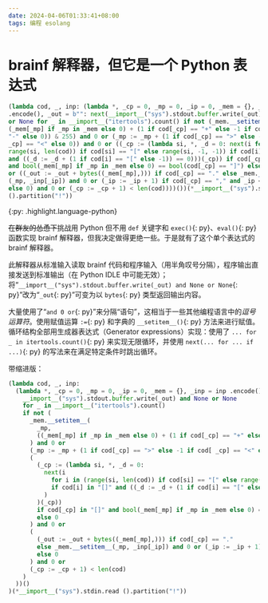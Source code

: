 ```yaml
---
date: 2024-04-06T01:33:41+08:00
tags: 编程 esolang
---
```


# brainf 解释器，但它是一个 Python 表达式

```python
(lambda cod, _, inp: (lambda *, _cp = 0, _mp = 0, _ip = 0, _mem = {}, _inp = inp
.encode(), _out = b"": next(__import__("sys").stdout.buffer.write(_out) and None
or None for _ in __import__("itertools").count() if not (_mem.__setitem__(_mp, (
(_mem[_mp] if _mp in _mem else 0) + (1 if cod[_cp] == "+" else -1 if cod[_cp] ==
"-" else 0)) & 255) and 0 or (_mp := _mp + (1 if cod[_cp] == ">" else -1 if cod[
_cp] == "<" else 0)) and 0 or ((_cp := (lambda si, *, _d = 0: next(i for i in (
range(si, len(cod)) if cod[si] == "[" else range(si, -1, -1)) if cod[i] in "[]"
and ((_d := _d + (1 if cod[i] == "[" else -1)) == 0)))(_cp)) if cod[_cp] in "[]"
and bool(_mem[_mp] if _mp in _mem else 0) == bool(cod[_cp] == "]") else 0) and 0
or ((_out := _out + bytes((_mem[_mp],))) if cod[_cp] == "." else _mem.__setitem__
(_mp, _inp[_ip]) and 0 or (_ip := _ip + 1) if cod[_cp] == "," and _ip < len(_inp)
else 0) and 0 or (_cp := _cp + 1) < len(cod))))())(*__import__("sys").stdin.read
().partition("!"))
```


{:py: .highlight.language-python}

~~在群友的怂恿下~~挑战用 Python 但不用 `def` 关键字和 `exec()`{: py}、`eval()`{: py} 函数实现 brainf 解释器，但我决定做得更绝一些。于是就有了这个单个表达式的 brainf 解释器。

此解释器从标准输入读取 brainf 代码和程序输入（用半角叹号分隔），程序输出直接发送到标准输出（在 Python IDLE 中可能无效）；将“`__import__("sys").stdout.buffer.write(_out) and None or None`{: py}”改为“`_out`{: py}”可变为以 `bytes`{: py} 类型返回输出内容。

大量使用了“`and 0 or`{: py}”来分隔“语句”，这相当于一些其他编程语言中的*逗号运算符*。使用赋值运算 `:=`{: py} 和字典的 `__setitem__()`{: py} 方法来进行赋值。循环结构全部用生成器表达式（Generator expressions）实现：使用了 `... for _ in itertools.count()`{: py} 来实现无限循环，并使用 `next(... for ... if ...)`{: py} 的写法来在满足特定条件时跳出循环。

带缩进版：

```python
(lambda cod, _, inp:
  (lambda *, _cp = 0, _mp = 0, _ip = 0, _mem = {}, _inp = inp .encode(), _out = b"": next(
    __import__("sys").stdout.buffer.write(_out) and None or None
    for _ in __import__("itertools").count()
    if not (
      _mem.__setitem__(
        _mp,
        ((_mem[_mp] if _mp in _mem else 0) + (1 if cod[_cp] == "+" else -1 if cod[_cp] == "-" else 0)) & 255
      ) and 0 or
      (_mp := _mp + (1 if cod[_cp] == ">" else -1 if cod[ _cp] == "<" else 0)) and 0 or
      (
        (_cp := (lambda si, *, _d = 0:
          next(i
            for i in (range(si, len(cod)) if cod[si] == "[" else range(si, -1, -1))
            if cod[i] in "[]" and ((_d := _d + (1 if cod[i] == "[" else -1)) == 0)
          )
        )(_cp))
        if cod[_cp] in "[]" and bool(_mem[_mp] if _mp in _mem else 0) == bool(cod[_cp] == "]")
        else 0
      ) and 0 or
      (
        (_out := _out + bytes((_mem[_mp],))) if cod[_cp] == "."
        else _mem.__setitem__(_mp, _inp[_ip]) and 0 or (_ip := _ip + 1) if cod[_cp] == "," and _ip < len(_inp)
        else 0
      ) and 0 or
      (_cp := _cp + 1) < len(cod)
    )
  ))()
)(*__import__("sys").stdin.read ().partition("!"))
```
